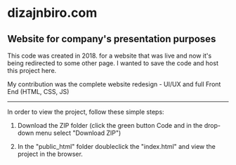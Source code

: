 # dizajnbiro.com

## Website for company's presentation purposes

This code was created in 2018. for a website that was live and now it's being redirected to some other page.
I wanted to save the code and host this project here.

My contribution was the complete website redesign - UI/UX and full Front End (HTML, CSS, JS)

---

In order to view the project, follow these simple steps:

1. Download the ZIP folder (click the green button Code and in the drop-down menu select "Download ZIP")

2. In the "public_html" folder doubleclick the "index.html" and view the project in the browser.
